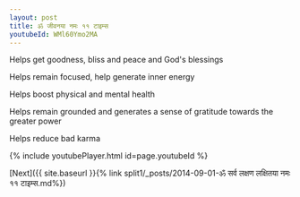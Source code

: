 ```yaml
---
layout: post
title: ॐ जीवनया नमः ११ टाइम्स
youtubeId: WMl60Ymo2MA
---
```

 
 
Helps get goodness, bliss and peace and God's blessings
 
Helps remain focused, help generate inner energy 
 
Helps boost physical and mental health 
 
Helps remain grounded and generates a sense of gratitude towards the greater power 
 
Helps reduce bad karma
 
 
 
 


{% include youtubePlayer.html id=page.youtubeId %}
 
[Next]({{ site.baseurl }}{% link  split1/_posts/2014-09-01-ॐ सर्व लक्षण लक्षितया नमः ११ टाइम्स.md%})
 
